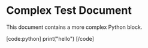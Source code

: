 # Complex Test Document

This document contains a more complex Python block.

[code:python]
print("hello")
[/code]


